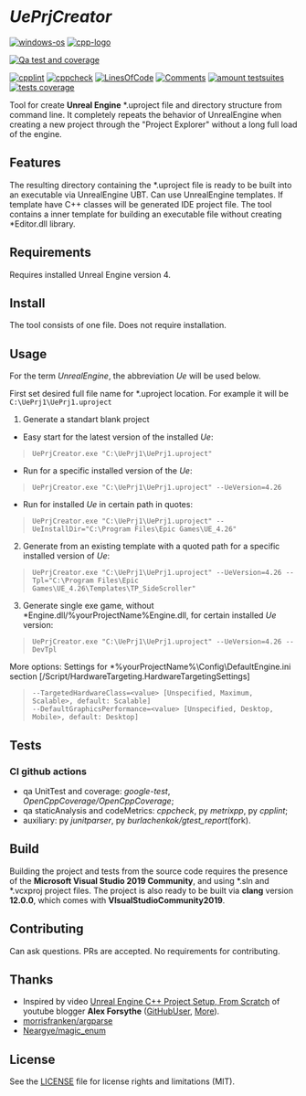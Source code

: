 # _UePrjCreator_
[![windows-os](https://img.shields.io/badge/platform-windows-blue?logo=Windows)](
https://en.wikipedia.org/wiki/Microsoft_Windows
) [![cpp-logo](https://img.shields.io/badge/C%2B%2B-v17-blue?logo=cplusplus)](
https://en.wikipedia.org/wiki/C++
)

[![Qa test and coverage](https://github.com/Alex0vSky/UePrjCreator/actions/workflows/qa-UnitTest-Coverage.yml/badge.svg)](
https://github.com/Alex0vSky/UePrjCreator/actions/workflows/qa-UnitTest-Coverage.yml
)

[![cpplint](https://gist.githubusercontent.com/Alex0vSky/c200bc8d7e3cc3a79b61351963b2d390/raw/GoogleStyle_cpplint.svg)](
https://Alex0vSky.github.io/project-qa-report/UePrjCreator/cpplint.xml
) [![cppcheck](https://gist.githubusercontent.com/Alex0vSky/c200bc8d7e3cc3a79b61351963b2d390/raw/StaticAnalysis_cppcheck.svg)](
https://Alex0vSky.github.io/project-qa-report/UePrjCreator/cppcheck.xml
) [![LinesOfСode](https://gist.githubusercontent.com/Alex0vSky/c200bc8d7e3cc3a79b61351963b2d390/raw/Metrixpp-LinesOfСode.svg)](
https://Alex0vSky.github.io/project-qa-report/UePrjCreator/metrixpp.txt
) [![Comments](https://gist.githubusercontent.com/Alex0vSky/c200bc8d7e3cc3a79b61351963b2d390/raw/Metrixpp-Comments.svg)](
https://Alex0vSky.github.io/project-qa-report/UePrjCreator/metrixpp.txt
) [![amount testsuites](https://gist.githubusercontent.com/Alex0vSky/c200bc8d7e3cc3a79b61351963b2d390/raw/GoogleTest-testsuites-Windows-x64-Debug.svg)](
https://Alex0vSky.github.io/project-qa-report/UePrjCreator/GoogleTestCombinedOutput/index.html
) [![tests coverage](https://gist.githubusercontent.com/Alex0vSky/c200bc8d7e3cc3a79b61351963b2d390/raw/TestsCoverage-Occ-Windows-x64-Debug.svg)](
https://Alex0vSky.github.io/project-qa-report/UePrjCreator/HtmlReportOcc/index.html
)

Tool for create __Unreal Engine__ *.uproject file and directory structure from command line. It completely repeats the behavior of UnrealEngine when creating a new project through the "Project Explorer" without a long full load of the engine.

## Features
The resulting directory containing the *.uproject file is ready to be built into an executable via UnrealEngine UBT. Can use UnrealEngine templates. If template have C++ classes will be generated IDE project file. The tool contains a inner template for building an executable file without creating *Editor.dll library.

## Requirements
Requires installed Unreal Engine version 4.

## Install
The tool consists of one file. Does not require installation. 

## Usage
For the term _UnrealEngine_, the abbreviation _Ue_ will be used below.

First set desired full file name for *.uproject location. For example it will be `C:\UePrj1\UePrj1.uproject`

1. Generate a standart blank project
- Easy start for the latest version of the installed _Ue_:
>`UePrjCreator.exe "C:\UePrj1\UePrj1.uproject"`
- Run for a specific installed version of the _Ue_:
>`UePrjCreator.exe "C:\UePrj1\UePrj1.uproject" --UeVersion=4.26`
- Run for installed _Ue_ in certain path in quotes:
>`UePrjCreator.exe "C:\UePrj1\UePrj1.uproject" --UeInstallDir="C:\Program Files\Epic Games\UE_4.26"`
2. Generate from an existing template with a quoted path for a specific installed version of _Ue_:
>`UePrjCreator.exe "C:\UePrj1\UePrj1.uproject" --UeVersion=4.26 --Tpl="C:\Program Files\Epic Games\UE_4.26\Templates\TP_SideScroller"`
3. Generate single exe game, without *Engine.dll/%yourProjectName%Engine.dll, for certain installed _Ue_ version:
>`UePrjCreator.exe "C:\UePrj1\UePrj1.uproject" --UeVersion=4.26 --DevTpl`

More options:
Settings for *\%yourProjectName%\Config\DefaultEngine.ini section [/Script/HardwareTargeting.HardwareTargetingSettings]
> ```
> --TargetedHardwareClass=<value> [Unspecified, Maximum, Scalable>, default: Scalable]
> --DefaultGraphicsPerformance=<value> [Unspecified, Desktop, Mobile>, default: Desktop]
> ```

## Tests
### CI github actions
+ qa UnitTest and coverage: _google-test_, _OpenCppCoverage/OpenCppCoverage_;
+ qa staticAnalysis and codeMetrics: _cppcheck_, py _metrixpp_, py _cpplint_;
+ auxiliary: py _junitparser_, py _burlachenkok/gtest_report_(fork).

## Build
Building the project and tests from the source code requires the presence of the __Microsoft Visual Studio 2019 Community__, and using *.sln and *.vcxproj project files. The project is also ready to be built via __clang__ version __12.0.0__, which comes with __VIsualStudioCommunity2019__.

## Contributing
Can ask questions. PRs are accepted. No requirements for contributing.

## Thanks
+ Inspired by video [Unreal Engine C++ Project Setup, From Scratch](https://www.youtube.com/watch?v=94FvzO1HVzY) of youtube blogger __Alex Forsythe__ ([GitHubUser](https://github.com/awforsythe), [More](http://awforsythe.com)).
+ [morrisfranken/argparse](https://github.com/morrisfranken/argparse)
+ [Neargye/magic_enum](https://github.com/Neargye/magic_enum)

## License
See the [LICENSE](https://github.com/Alex0vSky/UePrjCreator/blob/main/LICENSE) file for license rights and limitations (MIT).
